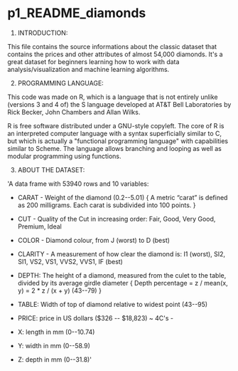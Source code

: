 # p1_README_diamonds

1. INTRODUCTION:

This file contains the source informations about the classic dataset that contains the prices and other attributes of almost 
54,000 diamonds. It's a great dataset for beginners learning how to work with data analysis/visualization and machine learning 
algorithms.

2. PROGRAMMING LANGUAGE:

This code was made on R, which is a language that is not entirely unlike (versions 3 and 4 of) the S language developed at AT&T 
Bell Laboratories by Rick Becker, John Chambers and Allan Wilks.

R is free software distributed under a GNU-style copyleft.
The core of R is an interpreted computer language with a syntax superficially similar to C, but which is actually a "functional
programming language" with capabilities similar to Scheme.  The language allows branching and looping as well as modular programming
using functions.

3. ABOUT THE DATASET:

'A data frame with 53940 rows and 10 variables:

- CARAT - Weight of the diamond (0.2--5.01)
{ A metric “carat” is defined as 200 milligrams. Each carat is subdivided into 100 points. }

- CUT - Quality of the Cut in increasing order: Fair, Good, Very Good, Premium, Ideal

- COLOR - Diamond colour, from J (worst) to D (best)

- CLARITY - A measurement of how clear the diamond is: I1 (worst), SI2, SI1, VS2, VS1, VVS2, VVS1, IF (best)

- DEPTH: The height of a diamond, measured from the culet to the table, divided by its average girdle diameter
{ Depth percentage = z / mean(x, y) = 2 * z / (x + y) (43--79) }

- TABLE: Width of top of diamond relative to widest point (43--95)

- PRICE: price in US dollars (\$326 -- \$18,823)
~ 4C's - 

- X: length in mm (0--10.74)

- Y: width in mm (0--58.9)

- Z: depth in mm (0--31.8)'

